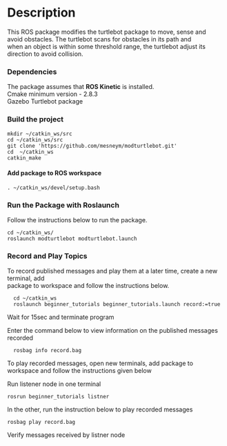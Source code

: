 # Description  
This ROS package modifies the turtlebot package to move, sense and   
avoid obstacles. The turtlebot scans for obstacles in its path and  
when an object is within some threshold range, the turtlebot adjust 
its direction to avoid collision.

### Dependencies
The package assumes that **ROS Kinetic** is installed.  
Cmake minimum version - 2.8.3   
Gazebo 
Turtlebot package


### Build the project

```
mkdir ~/catkin_ws/src
cd ~/catkin_ws/src
git clone 'https://github.com/mesneym/modturtlebot.git'
cd  ~/catkin_ws 
catkin_make
```
#### Add package to ROS workspace
```
. ~/catkin_ws/devel/setup.bash
```

### Run the Package with Roslaunch
Follow the instructions below to run the package.

```
cd ~/catkin_ws/
roslaunch modturtlebot modturtlebot.launch 
```

### Record and Play Topics
To record published messages and play them at a later time, create a new terminal, add   
package to workspace and follow the instructions below.

```
  cd ~/catkin_ws
  roslaunch beginner_tutorials beginner_tutorials.launch record:=true

```
Wait for 15sec and terminate program  

Enter the command below to view information on the published messages recorded
```
  rosbag info record.bag
```

To play recorded messages, open new terminals, add package to workspace and follow the instructions
given below  

Run listener node in one terminal 
```
rosrun beginner_tutorials listner
```
In the other, run the instruction below to play recorded messages
```
rosbag play record.bag

```
Verify messages received by listner node



